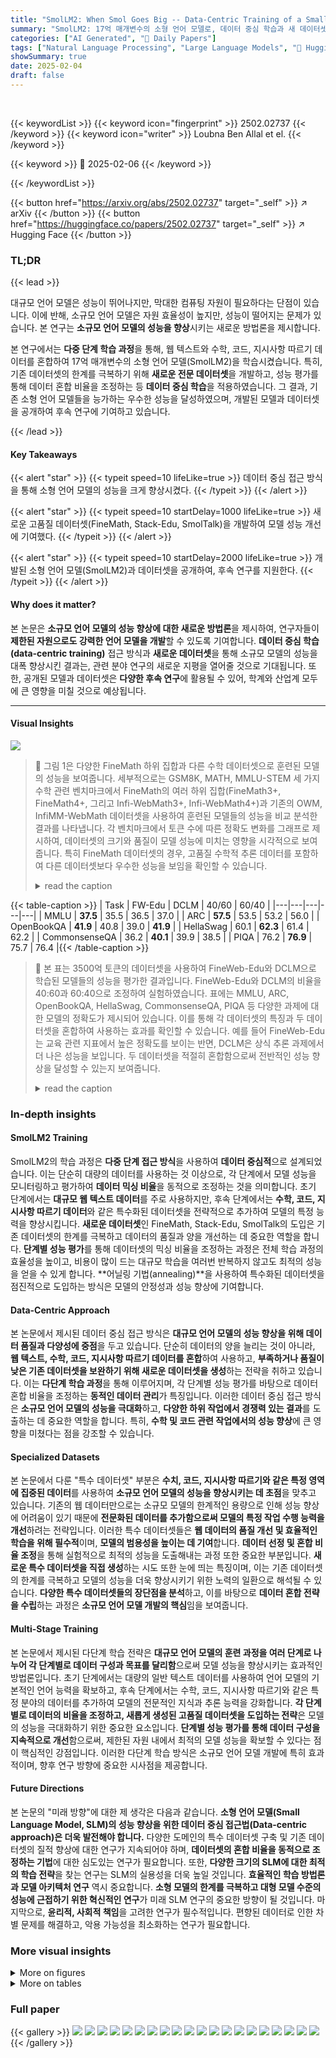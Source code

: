 ```yaml
---
title: "SmolLM2: When Smol Goes Big -- Data-Centric Training of a Small Language Model"
summary: "SmolLM2: 17억 매개변수의 소형 언어 모델로, 데이터 중심 학습과 새 데이터셋으로 최첨단 성능 달성!"
categories: ["AI Generated", "🤗 Daily Papers"]
tags: ["Natural Language Processing", "Large Language Models", "🏢 Hugging Face",]
showSummary: true
date: 2025-02-04
draft: false
---
```


<br>

{{< keywordList >}}
{{< keyword icon="fingerprint" >}} 2502.02737 {{< /keyword >}}
{{< keyword icon="writer" >}} Loubna Ben Allal et el. {{< /keyword >}}
 
{{< keyword >}} 🤗 2025-02-06 {{< /keyword >}}
 
{{< /keywordList >}}

{{< button href="https://arxiv.org/abs/2502.02737" target="_self" >}}
↗ arXiv
{{< /button >}}
{{< button href="https://huggingface.co/papers/2502.02737" target="_self" >}}
↗ Hugging Face
{{< /button >}}




### TL;DR


{{< lead >}}

대규모 언어 모델은 성능이 뛰어나지만, 막대한 컴퓨팅 자원이 필요하다는 단점이 있습니다. 이에 반해, 소규모 언어 모델은 자원 효율성이 높지만, 성능이 떨어지는 문제가 있습니다. 본 연구는 **소규모 언어 모델의 성능을 향상**시키는 새로운 방법론을 제시합니다.

본 연구에서는 **다중 단계 학습 과정**을 통해, 웹 텍스트와 수학, 코드, 지시사항 따르기 데이터를 혼합하여 17억 매개변수의 소형 언어 모델(SmolLM2)을 학습시켰습니다. 특히, 기존 데이터셋의 한계를 극복하기 위해 **새로운 전문 데이터셋**을 개발하고, 성능 평가를 통해 데이터 혼합 비율을 조정하는 등 **데이터 중심 학습**을 적용하였습니다. 그 결과, 기존 소형 언어 모델들을 능가하는 우수한 성능을 달성하였으며, 개발된 모델과 데이터셋을 공개하여 후속 연구에 기여하고 있습니다.

{{< /lead >}}


#### Key Takeaways

{{< alert "star" >}}
{{< typeit speed=10 lifeLike=true >}} 데이터 중심 접근 방식을 통해 소형 언어 모델의 성능을 크게 향상시켰다. {{< /typeit >}}
{{< /alert >}}

{{< alert "star" >}}
{{< typeit speed=10 startDelay=1000 lifeLike=true >}} 새로운 고품질 데이터셋(FineMath, Stack-Edu, SmolTalk)을 개발하여 모델 성능 개선에 기여했다. {{< /typeit >}}
{{< /alert >}}

{{< alert "star" >}}
{{< typeit speed=10 startDelay=2000 lifeLike=true >}} 개발된 소형 언어 모델(SmolLM2)과 데이터셋을 공개하여, 후속 연구를 지원한다. {{< /typeit >}}
{{< /alert >}}

#### Why does it matter?
본 논문은 **소규모 언어 모델의 성능 향상에 대한 새로운 방법론**을 제시하여, 연구자들이 **제한된 자원으로도 강력한 언어 모델을 개발**할 수 있도록 기여합니다.  **데이터 중심 학습(data-centric training)** 접근 방식과 **새로운 데이터셋**을 통해 소규모 모델의 성능을 대폭 향상시킨 결과는, 관련 분야 연구의 새로운 지평을 열어줄 것으로 기대됩니다. 또한, 공개된 모델과 데이터셋은 **다양한 후속 연구**에 활용될 수 있어, 학계와 산업계 모두에 큰 영향을 미칠 것으로 예상됩니다.

------
#### Visual Insights



![](https://arxiv.org/html/2502.02737/x2.png)

> 🔼 그림 1은 다양한 FineMath 하위 집합과 다른 수학 데이터셋으로 훈련된 모델의 성능을 보여줍니다.  세부적으로는 GSM8K, MATH, MMLU-STEM 세 가지 수학 관련 벤치마크에서 FineMath의 여러 하위 집합(FineMath3+, FineMath4+, 그리고 Infi-WebMath3+, Infi-WebMath4+)과 기존의 OWM, InfiMM-WebMath 데이터셋을 사용하여 훈련된 모델들의 성능을 비교 분석한 결과를 나타냅니다. 각 벤치마크에서 토큰 수에 따른 정확도 변화를 그래프로 제시하여, 데이터셋의 크기와 품질이 모델 성능에 미치는 영향을 시각적으로 보여줍니다. 특히 FineMath 데이터셋의 경우, 고품질 수학적 추론 데이터를 포함하여 다른 데이터셋보다 우수한 성능을 보임을 확인할 수 있습니다.
> <details>
> <summary>read the caption</summary>
> Figure 1: Performance of models trained on different subsets of FineMath and other math datasets.
> </details>





{{< table-caption >}}
| Task | FW-Edu | DCLM | 40/60 | 60/40 |
|---|---|---|---|---|
| MMLU | **37.5** | 35.5 | 36.5 | 37.0 |
| ARC | **57.5** | 53.5 | 53.2 | 56.0 |
| OpenBookQA | **41.9** | 40.8 | 39.0 | **41.9** |
| HellaSwag | 60.1 | **62.3** | 61.4 | 62.2 |
| CommonsenseQA | 36.2 | **40.1** | 39.9 | 38.5 |
| PIQA | 76.2 | **76.9** | 75.7 | 76.4 |{{< /table-caption >}}

> 🔼 본 표는 3500억 토큰의 데이터셋을 사용하여 FineWeb-Edu와 DCLM으로 학습된 모델들의 성능을 평가한 결과입니다. FineWeb-Edu와 DCLM의 비율을 40:60과 60:40으로 조정하여 실험하였습니다.  표에는 MMLU, ARC, OpenBookQA, HellaSwag, CommonsenseQA, PIQA 등 다양한 과제에 대한 모델의 정확도가 제시되어 있습니다. 이를 통해 각 데이터셋의 특징과 두 데이터셋을 혼합하여 사용하는 효과를 확인할 수 있습니다.  예를 들어 FineWeb-Edu는 교육 관련 지표에서 높은 정확도를 보이는 반면, DCLM은 상식 추론 과제에서 더 나은 성능을 보입니다.  두 데이터셋을 적절히 혼합함으로써 전반적인 성능 향상을 달성할 수 있는지 보여줍니다.
> <details>
> <summary>read the caption</summary>
> Table 1: Evaluation of models trained on FineWeb-Edu and DCLM for 350B tokens. 40/60 and 60/40 denote the FW-Edu/DCLM ratio.
> </details>





### In-depth insights


#### SmolLM2 Training
SmolLM2의 학습 과정은 **다중 단계 접근 방식**을 사용하여 **데이터 중심적**으로 설계되었습니다. 이는 단순히 대량의 데이터를 사용하는 것 이상으로, 각 단계에서 모델 성능을 모니터링하고 평가하여 **데이터 믹싱 비율**을 동적으로 조정하는 것을 의미합니다.  초기 단계에서는 **대규모 웹 텍스트 데이터**를 주로 사용하지만, 후속 단계에서는 **수학, 코드, 지시사항 따르기 데이터**와 같은 특수화된 데이터셋을 전략적으로 추가하여 모델의 특정 능력을 향상시킵니다.  **새로운 데이터셋**인 FineMath, Stack-Edu, SmolTalk의 도입은 기존 데이터셋의 한계를 극복하고 데이터의 품질과 양을 개선하는 데 중요한 역할을 합니다.  **단계별 성능 평가**를 통해 데이터셋의 믹싱 비율을 조정하는 과정은  전체 학습 과정의 효율성을 높이고, 비용이 많이 드는 대규모 학습을 여러번 반복하지 않고도 최적의 성능을 얻을 수 있게 합니다.  **어닐링 기법(annealing)**을 사용하여 특수화된 데이터셋을 점진적으로 도입하는 방식은 모델의 안정성과 성능 향상에 기여합니다.

#### Data-Centric Approach
본 논문에서 제시된 데이터 중심 접근 방식은 **대규모 언어 모델의 성능 향상을 위해 데이터 품질과 다양성에 중점**을 두고 있습니다. 단순히 데이터의 양을 늘리는 것이 아니라, **웹 텍스트, 수학, 코드, 지시사항 따르기 데이터를 혼합**하여 사용하고, **부족하거나 품질이 낮은 기존 데이터셋을 보완하기 위해 새로운 데이터셋을 생성**하는 전략을 취하고 있습니다. 이는 **다단계 학습 과정**을 통해 이루어지며, 각 단계별 성능 평가를 바탕으로 데이터 혼합 비율을 조정하는 **동적인 데이터 관리**가 특징입니다. 이러한 데이터 중심 접근 방식은 **소규모 언어 모델의 성능을 극대화**하고, **다양한 하위 작업에서 경쟁력 있는 결과**를 도출하는 데 중요한 역할을 합니다. 특히, **수학 및 코드 관련 작업에서의 성능 향상**에 큰 영향을 미쳤다는 점을 강조할 수 있습니다.

#### Specialized Datasets
본 논문에서 다룬 "특수 데이터셋" 부분은 **수치, 코드, 지시사항 따르기와 같은 특정 영역에 집중된 데이터**를 사용하여 **소규모 언어 모델의 성능을 향상시키는 데 초점**을 맞추고 있습니다.  기존의 웹 데이터만으로는 소규모 모델의 한계적인 용량으로 인해 성능 향상에 어려움이 있기 때문에 **전문화된 데이터를 추가함으로써 모델의 특정 작업 수행 능력을 개선**하려는 전략입니다.  이러한 특수 데이터셋들은 **웹 데이터의 품질 개선 및 효율적인 학습을 위해 필수적**이며, **모델의 범용성을 높이는 데 기여**합니다.  **데이터 선정 및 혼합 비율 조정**을 통해 실험적으로 최적의 성능을 도출해내는 과정 또한 중요한 부분입니다.  **새로운 특수 데이터셋을 직접 생성**하는 시도 또한 눈에 띄는 특징이며, 이는 기존 데이터셋의 한계를 극복하고 모델의 성능을 더욱 향상시키기 위한 노력의 일환으로 해석될 수 있습니다.  **다양한 특수 데이터셋들의 장단점을 분석**하고, 이를 바탕으로 **데이터 혼합 전략을 수립**하는 과정은 **소규모 언어 모델 개발의 핵심**임을 보여줍니다.

#### Multi-Stage Training
본 논문에서 제시된 다단계 학습 전략은 **대규모 언어 모델의 훈련 과정을 여러 단계로 나누어 각 단계별로 데이터 구성과 목표를 달리함**으로써 모델 성능을 향상시키는 효과적인 방법론입니다. 초기 단계에서는 대량의 일반 텍스트 데이터를 사용하여 언어 모델의 기본적인 언어 능력을 확보하고, 후속 단계에서는 수학, 코드, 지시사항 따르기와 같은 특정 분야의 데이터를 추가하여 모델의 전문적인 지식과 추론 능력을 강화합니다. **각 단계별로 데이터의 비율을 조정하고, 새롭게 생성된 고품질 데이터셋을 도입하는 전략**은 모델의 성능을 극대화하기 위한 중요한 요소입니다.  **단계별 성능 평가를 통해 데이터 구성을 지속적으로 개선**함으로써, 제한된 자원 내에서 최적의 모델 성능을 확보할 수 있다는 점이 핵심적인 강점입니다. 이러한 다단계 학습 방식은 소규모 언어 모델 개발에 특히 효과적이며, 향후 연구 방향에 중요한 시사점을 제공합니다.

#### Future Directions
본 논문의 "미래 방향"에 대한 제 생각은 다음과 같습니다. **소형 언어 모델(Small Language Model, SLM)의 성능 향상을 위한 데이터 중심 접근법(Data-centric approach)은 더욱 발전해야 합니다.**  다양한 도메인의 특수 데이터셋 구축 및 기존 데이터셋의 질적 향상에 대한 연구가 지속되어야 하며,  **데이터셋의 혼합 비율을 동적으로 조정하는 기법**에 대한 심도있는 연구가 필요합니다.  또한, **다양한 크기의 SLM에 대한 최적의 학습 전략**을 찾는 연구는 SLM의 실용성을 더욱 높일 것입니다.  **효율적인 학습 방법론과 모델 아키텍처 연구** 역시 중요합니다.  **소형 모델의 한계를 극복하고 대형 모델 수준의 성능에 근접하기 위한 혁신적인 연구**가 미래 SLM 연구의 중요한 방향이 될 것입니다.  마지막으로, **윤리적, 사회적 책임**을 고려한 연구가 필수적입니다.  편향된 데이터로 인한 차별 문제를 해결하고, 악용 가능성을 최소화하는 연구가 필요합니다.


### More visual insights

<details>
<summary>More on figures
</summary>


![](https://arxiv.org/html/2502.02737/x3.png)

> 🔼 그림 2는 SmolLM2 사전 훈련의 여러 단계에 걸쳐 사용된 데이터셋의 비율을 보여줍니다.  x축은 훈련 토큰 수를 나타내며,  각 단계별로 웹 텍스트, 코드, 수학 데이터, 지침 따르기 데이터 등 다양한 데이터셋이 어떤 비율로 혼합되어 사용되었는지 시각적으로 보여줍니다.  섹션 4에서는 각 단계별 데이터셋 혼합 전략에 대한 자세한 설명을 제공합니다. 이 그림은 다양한 데이터 유형의 혼합 비율을 조정하여 모델 성능을 최적화하는 과정을 이해하는 데 도움이 됩니다.
> <details>
> <summary>read the caption</summary>
> Figure 2: Dataset mixtures across training stages. Detailed descriptions are provided in Section 4. The x-axis represents the number of training tokens.
> </details>



![](https://arxiv.org/html/2502.02737/x4.png)

> 🔼 그림 3은 SmolLM2의 학습 과정에서 사용된 학습률 스케줄러(WSD)의 학습률 변화 양상을 보여줍니다.  2000 스텝의 워밍업 기간을 거친 후, 학습률은 5.0 x 10^-4로 설정되었고, 학습이 진행됨에 따라 10%씩 감소하는 것을 확인할 수 있습니다.  그림은 학습 토큰 수에 따른 학습률의 변화를 시각적으로 보여주어, 모델 학습의 안정성과 효율성을 이해하는 데 도움을 줍니다.  즉, 학습 초반에는 학습률을 천천히 증가시켜 모델이 안정적으로 학습을 시작하도록 돕고, 학습 후반에는 학습률을 서서히 감소시켜 과적합을 방지하고 최적의 성능을 얻도록 하는 WSD 스케줄러의 작동 원리를 보여줍니다.
> <details>
> <summary>read the caption</summary>
> Figure 3: Learning rate during SmolLM2 training. We used WSD scheduler with 2000 steps warmup, learning rate 5.0×10−45.0superscript1045.0\times 10^{-4}5.0 × 10 start_POSTSUPERSCRIPT - 4 end_POSTSUPERSCRIPT and 10% decay.
> </details>



![](https://arxiv.org/html/2502.02737/x5.png)

> 🔼 그림 4는 FineWeb-Edu와 DCLM으로 3500억 토큰을 학습시킨 모델들의 평가 결과를 보여줍니다. FineWeb-Edu는 지식 및 추론 과제에서 뛰어난 성능을 보이는 반면, DCLM은 상식 추론 벤치마크에서 더 강력한 성능을 나타냅니다. FineWeb-Edu와 DCLM을 60:40으로 혼합한 모델은 모든 과제에서 균형 잡힌 성능을 달성합니다.  이 그림은 다양한 웹 데이터 소스의 강점과 약점을 보여주며, 모델 성능을 최적화하기 위해 데이터 소스를 적절히 조합하는 것이 중요함을 시사합니다.
> <details>
> <summary>read the caption</summary>
> Figure 4: Evaluation of models trained on FineWeb-Edu and DCLM for 350B tokens. FineWeb-Edu excels at knowledge and reasoning tasks, while DCLM demonstrates stronger performance on commonsense reasoning benchmarks. A 60/40 mixture of FineWeb-Edu and DCLM achieves balanced performance across all tasks.
> </details>



![](https://arxiv.org/html/2502.02737/x6.png)

> 🔼 그림 5는 OWM과 InfiMM-WebMath의 성능을 GSM8K와 MATH 벤치마크에서 비교한 어닐링 분석 결과를 보여줍니다. InfiMM-WebMath는 GSM8K에서 OWM을 지속적으로 능가하지만, OWM은 MATH에서 약간의 우위를 보입니다. OWM과 InfiMM-WebMath 모두 600억 개의 수학 토큰(OWM의 경우 5 epoch, InfiMM-WebMath의 경우 1.5 epoch에 해당)으로 학습했음에도 불구하고 최첨단 LLM에 비해 성능이 훨씬 떨어집니다. 이는 새로운 수학 데이터 세트의 필요성을 강조합니다.  그림은 두 데이터셋의 어닐링 곡선을 보여주며,  토큰 수에 따른 GSM8K와 MATH 정확도 변화를 비교하여 각 데이터셋의 강점과 약점을 시각적으로 보여줍니다.
> <details>
> <summary>read the caption</summary>
> Figure 5: Results of annealing ablations comparing OWM and the text component of InfiMM-WebMath. InfiMM-WebMath consistently outperforms OWM on GSM8K, while OWM has a slight advantage on MATH. Despite training on 60B math tokens (equivalent to 5 epochs for OWM and 1.5 epochs for InfiMM-WebMath), performance remains far below state-of-the-art LLMs, highlighting the need for a new math dataset.
> </details>



![](https://arxiv.org/html/2502.02737/x7.png)

> 🔼 그림 6은 안정적인 단계(학습률 감소 없음)에서의 훈련 과정 동안 MMLU(Massive Multitask Language Understanding) 점수의 변화를 보여줍니다. MMLU MCF(다중 선택 질문)는 6조 토큰의 학습 후 25%를 넘는 임의성을 벗어나는 정확도를 보이는 반면, MMLU CF(폐쇄형 질문)는 정체되는 경향을 보입니다. 이는 소규모 모델의 장기 훈련을 통해 대규모 모델과 일반적으로 관련된 기능을 얻을 수 있음을 시사합니다.
> <details>
> <summary>read the caption</summary>
> Figure 6: Progression of MMLU MCF and MLU CF during the training. We observe above-random (>25%) accuracy on MMLU MCF after 6T tokens of training, while MMLU CF appears to plateau.
> </details>



![](https://arxiv.org/html/2502.02737/x8.png)

> 🔼 그림 7은 8192 토큰의 문맥 길이를 사용하여 SmolLM2 모델을 평가한 Needle in the Haystack 벤치마크 결과를 보여줍니다. 이 벤치마크는 모델이 긴 문서에서 특정 정보를 찾는 능력을 측정합니다. 그림은 SmolLM2 모델이 다양한 문맥 길이에서 얼마나 정확하게 정보를 찾는지를 보여주는 그래프를 나타낼 것으로 예상됩니다. 즉, 긴 문맥을 처리하는 모델의 능력을 시각적으로 보여주는 것입니다.
> <details>
> <summary>read the caption</summary>
> Figure 7: Needle in the Haystack evaluation of SmolLM2 with 8192 context length.
> </details>



</details>




<details>
<summary>More on tables
</summary>


{{< table-caption >}}
| Language | StarCoder2Data (B tokens) | Stack-Edu (B tokens) | MultiPL-E (Original → Filtered) |
|---|---|---|---| 
| Python | 50.6 | 21.8 | 20.7 → 25.6 |
| C++ | 69.7 | 16.0 | 16.7 → 24.8 |
| JavaScript | 45.3 | 11.1 | 18.2 → 22.4 |
| Java | 45.6 | 42.1 | 17.6 → 22.7 |{{< /table-caption >}}
> 🔼 표 2는 Stack-Edu 데이터셋의 통계와 상위 4개 프로그래밍 언어(크기 기준)에 대한 MultiPL-E 점수를 보여줍니다.  Stack-Edu는 교육적인 코드에 초점을 맞춘 StarCoder2Data의 필터링된 하위 집합입니다. 표에는 각 프로그래밍 언어의 원래 크기(StarCoder2Data 기준)와 필터링 후 Stack-Edu의 크기가 나와 있습니다. Python의 경우 HumanEval을 사용하여 평가했습니다. 이 표는 다양한 프로그래밍 언어에 대한 교육적 필터링의 효과와 Stack-Edu 데이터셋의 규모를 보여줍니다.
> <details>
> <summary>read the caption</summary>
> Table 2: Stack-Edu dataset statistics and MultiPL-E scores for the top 4 (in terms of size) programming languages. We use HumanEval for Python evaluation.
> </details>

{{< table-caption >}}
|---|---|---|---|---|
| **Stage 1** | **Stage 2** | **Stage 3** | **Stage 4** | **Tokens** |
| 0-6T | 6-8T | 8-10T | 10-11T |  |
| 55.50 | 56.76 | 57.47 | **60.24** | Knowledge/Reasoning |
| 3.21 | 3.7 | 7.27 | **22.07** | Math |
| 8.87 | 10.56 | 16.75 | **23.21** | Code |
| 31.54 | 31.30 | 34.70 | **36.12** | Generative Tasks |{{< /table-caption >}}
> 🔼 표 3은 각 학습 단계 후 다양한 벤치마크 범주에 대한 모델 성능 평균을 보여줍니다. 1~3단계는 안정적인 단계(감쇠 없음)이며, 전체 벤치마크 결과는 E.1절에 나와 있습니다. 이 표는 각 학습 단계(0-6T 토큰, 6-8T 토큰, 8-10T 토큰, 10-11T 토큰) 에서 지식/추론, 수학, 코드, 생성 작업 등의 네 가지 범주에 대한 모델 성능 평균을 보여줍니다.  각 단계에서 사용된 데이터 세트의 조합과 모델의 성능 변화를 비교 분석하여, 다양한 데이터 유형과 학습 전략이 모델 성능에 미치는 영향을 파악하는 데 유용합니다.
> <details>
> <summary>read the caption</summary>
> Table 3: Average model performance on different benchmark categories after each training stage. Stages 1-3 are during stable phase (no decay). Full per-benchmark results in Section E.1.
> </details>

{{< table-caption >}}
| Model family | SmolLM2 | Llama3.2 | Qwen2.5 |
|---|---|---|---| 
| Parameters | 1.7B | 1B | 1.5B |
| HellaSwag | **68.7** | 61.2 | 66.4 |
| ARC | **60.5** | 49.2 | 58.5 |
| PIQA | **77.6** | 74.8 | 76.1 |
| CommonsenseQA | **43.6** | 41.2 | 34.1 |
| Winogrande | **59.4** | 57.8 | 59.3 |
| OpenBookQA | **42.2** | 38.4 | 40.0 |
| MMLU-Pro (held-out) | **19.4** | 11.7 | 13.7 |
| Natural Questions (held-out) | 8.7 | 6.2 | **10.5** |
| TriviaQA (held-out) | **36.7** | 28.1 | 20.9 |
| GSM8K (5-shot) | 31.1 | 7.6 | **61.7** |
| MATH (4-shot) | 11.6 | 3.3 | **34.3** |
| HumanEval | 22.6 | 18.9 | **37.2** |{{< /table-caption >}}
> 🔼 표 4는 10억~20억 파라미터 규모의 기본 언어 모델들을 여러 벤치마크에서 비교 평가한 결과를 보여줍니다. SmolLM2는 다른 모델들과 비교하여 경쟁력 있는 성능을 보이며, 특히 일반화 능력이 뛰어남을 보여줍니다.  다양한 종류의 벤치마크에서의 성능을 비교함으로써, SmolLM2의 강점과 약점을 파악하는 데 도움이 됩니다.  벤치마크는 지식, 추론, 코드 생성 및 생성 작업 등 다양한 언어 능력을 평가합니다.  표는 각 모델의 성능을 수치화하여 제시하며, SmolLM2가 다양한 작업에서 경쟁력 있는 결과를 얻었음을 보여줍니다.
> <details>
> <summary>read the caption</summary>
> Table 4: Performance comparison of SmolLM2 and other 1-2B base models across benchmarks. SmolLM2 demonstrates competitive results highlighting its generalization capabilities.
> </details>

{{< table-caption >}}
| Model | SmolLM2-1.7B | Llama3.2-1B | Qwen2.5-1.5B |
|---|---|---|---| 
| IFEval (Average) | **56.7** | 53.5 | 47.4 |
| MT-Bench | 6.13 | 5.48 | **6.52** |
| OpenRewrite-Eval | 44.9 | 39.2 | **46.9** |
| ARC | **51.7** | 41.6 | 46.2 |
| BBH (3-shot) | 32.2 | 27.6 | **35.3** |
| MMLU-Pro | 19.3 | 12.7 | **24.2** |
| HellaSwag | **66.1** | 56.1 | 60.9 |
| PIQA | **74.4** | 72.3 | 73.2 |
| GSM8K (5-shot) | 48.8 | 37.4 | **63.3** |
| MATH (4-shot) | **21.0** | 19.5 | 19.6 |
| HumanEval | 28.1 | **33.5** | 30.5 |{{< /table-caption >}}
> 🔼 표 5는 10억~20억 파라미터 규모의 지시 조정된 언어 모델들을 여러 벤치마크 기준으로 비교한 결과를 보여줍니다.  SmolLM2-1.7B-Instruct 모델은 지시 따르기, 추론 및 수학 문제 해결 과제에서 강력한 성능을 보여줍니다.  각 모델의 지시 따르기, 추론 및 수학적 능력을 다양한 벤치마크 점수를 통해 비교하여, SmolLM2 모델의 우수성을 보여줍니다.
> <details>
> <summary>read the caption</summary>
> Table 5: Comparison of 1-2B instruction-tuned models across benchmarks. SmolLM2-1.7B-Instruct exhibits strong performance in instruction-following, reasoning, and math.
> </details>

{{< table-caption >}}
| Parameter | Value |
|---|---| 
| Layers | 24 |
| Model Dimension | 2,048 |
| FFN Dimension | 8,192 |
| Attention Heads | 32 |
| Sequence Length | 2,048 † |
| Token per batch | 2M |
| Tied embedding | Yes |
| Positional Embeddings | RoPE (<math alttext='\theta=10,000' display='inline'>θ=10,000</math>) |
| Activation Function | SwiGLU |{{< /table-caption >}}
> 🔼 표 6은 SmolLM2의 아키텍처 개요를 보여줍니다.  SmolLM2는 1.7B 매개변수를 가진 대규모 언어 모델이며, 이 표는 모델의 주요 구성 요소인 레이어 수, 모델 차원, FFN 차원, 어텐션 헤드 수, 시퀀스 길이, 배치당 토큰 수, 임베딩, 위치 임베딩, 활성화 함수 등을 보여줍니다.  특히, 시퀀스 길이는 컨텍스트를 8k 토큰으로 확장하기 전의 값을 나타내는 † 표시가 되어있습니다.  이 표는 SmolLM2 모델의 구조와 크기, 그리고 주요 하이퍼파라미터를 이해하는데 도움을 줍니다.
> <details>
> <summary>read the caption</summary>
> Table 6: Overview of the architecture of SmolLM2. † This is before extending the context to 8k tokens.
> </details>

{{< table-caption >}}
| Language | StarCoder2Data (B tokens) | Stack-Edu (B tokens) |
|---|---|---|
| Python | 50.6 | 21.8 |
| Cpp | 69.7 | 16.0 |
| Markdown | 80.4 | 14.0 |
| C | 38.4 | 11.1 |
| JavaScript | 45.3 | 11.1 |
| Java | 45.6 | 42.1 |
| SQL | 13.7 | 9.62 |
| PHP | 44.9 | 9.07 |
| C-Sharp | 33.4 | 8.87 |
| TypeScript | 12.2 | 3.03 |
| Shell | 4.17 | 3.13 |
| Swift | 3.71 | 1.83 |
| Go | 3.67 | 1.80 |
| Rust | 3.39 | 1.75 |
| Ruby | 5.76 | 1.61 |{{< /table-caption >}}
> 🔼 표 7은 Stack-Edu 데이터셋의 각 프로그래밍 언어별 통계를 보여줍니다. StarCoder2Data에서 가져온 원본 데이터셋 크기와 필터링된 Stack-Edu 데이터셋 크기를 각 프로그래밍 언어별로 보여줍니다.  즉, StarCoder2Data의 원본 데이터셋에서 교육적인 측면을 고려하여 필터링을 거친 후 남은 데이터의 크기를 보여주는 표입니다. 이를 통해 Stack-Edu 데이터셋이 어떻게 구성되었는지, 각 프로그래밍 언어별 데이터 양이 얼마나 되는지 확인할 수 있습니다.
> <details>
> <summary>read the caption</summary>
> Table 7: Stack-Edu dataset statistics across programming languages. The table shows the original dataset size (from StarCoder2Data) and filtered Stack-Edu size for each programming language.
> </details>

{{< table-caption >}}
|               | Stage 1 | Stage 2 | Stage 3 | Stage 4 |
|---------------|---------|---------|---------|---------|
| Tokens        | 0-6T     | 6-8T     | 8-10T    | 10-11T   |
| MMLU (MCF)    | 29.62    | 37.96    | 42.54    | **48.87** |
| HellaSwag     | 66.17    | 65.29    | 66.29    | **69.26** |
| ARC           | 59.95    | 60.08    | 58.66    | **60.99** |
| OpenBookQA    | 42.00    | 42.40    | 41.40    | **43.60** |
| WinoGrande    | 58.88    | 58.33    | 58.64    | **61.09** |
| PIQA          | 76.39    | 76.50    | 77.26    | **77.64** |
| GSM8K         | 4.32     | 4.62     | 10.01    | **32.60** |
| MATH          | 2.1      | 2.78     | 4.52     | **11.54** |
| HumanEval     | 10.97    | 9.15     | 17.68    | **22.60** |
| Multiple-E Java | 5.70     | 10.12    | 14.56    | **23.42** |
| Multiple-E JS  | 9.94     | 12.42    | 18.01    | **23.60** |
| CoQA          | 33.43    | 33.98    | 38.82    | **40.45** |
| DROP          | 13.69    | 11.36    | 17.19    | **19.22** |
| Jeopardy      | 23.1     | 22.4     | **25.54** | 23.35    |
| SQuAD v2      | 55.97    | 57.45    | 57.26    | **61.48** |{{< /table-caption >}}
> 🔼 표 8은 SmolLM2의 사전 학습 과정에서 각 단계별 모델 성능을 벤치마크별로 비교 분석한 결과를 보여줍니다.  총 4단계로 구성된 사전 학습 과정에서 각 단계는 특정 토큰 수만큼 학습이 진행되며, 1~3단계는 학습률 감소가 없는 안정적인 단계이고, 4단계는 학습률을 선형적으로 감소시키는 단계입니다. 표에는 MMLU, HellaSwag, ARC, OpenBookQA, Winogrande, PIQA, GSM8K, MATH, HumanEval, Multiple-E Java, Multiple-E JS, COQA, DROP, Jeopardy, SQUAD v2 등 다양한 벤치마크에 대한 모델 성능이 토큰 수(0-6T, 6-8T, 8-10T, 10-11T)에 따라 제시되어 있습니다. 이를 통해 각 단계별 학습이 모델 성능에 미치는 영향과 벤치마크별 성능 변화를 종합적으로 분석할 수 있습니다.
> <details>
> <summary>read the caption</summary>
> Table 8: Per-benchmark model performance across training stages. Stages 1-3 are during stable phase (no learning rate decay).
> </details>

{{< table-caption >}}
| Dataset source | Number of samples in SmolTalk |
|---|---| 
| _New datasets_ |  | 
| MagPie-Ultra | 431k |
| Smol-Rewrite | 56.2k |
| Smol-Constraints | 36.2k |
| Smol-Summarization | 101k |
| _Math data_ |  | 
| NuminaMath-CoT | 112k |
| MetaMathQA | 50k |
| _Other_ |  | 
| Self-OSS-Starcoder2-Instruct | 50.7k |
| APIGen-Function-Calling | 87.5k |
| SystemChats2.0 | 35.9k |
| LongAlign | 3.73k |
| Everyday-Conversations | 2.38k |
| Explore-Instruct-Rewriting | 32k |
| OpenHermes2.5 | 100k |
| **Total** | **1.1M** |{{< /table-caption >}}
> 🔼 표 9는 SmolTalk 데이터셋의 구성을 보여줍니다.  SmolTalk 데이터셋은 다양한 출처에서 가져온 110만 개의 instruction-response 쌍으로 구성되어 있습니다. 이 표는 각 데이터 소스(MagPie-Ultra, SmolTalk의 새 하위 데이터셋들, 수학 데이터, 기타 데이터)에서 가져온 샘플 수를 보여줍니다.  각 데이터 소스는 특정한 유형의 지시사항 또는 작업(예: 대화, 요약, 코드 생성)에 특화되어 있습니다.  이 표는 SmolTalk 데이터셋의 다양성과 규모를 보여주며, 이러한 다양성이 모델의 성능 향상에 기여했음을 시사합니다.
> <details>
> <summary>read the caption</summary>
> Table 9: Composition of the SmolTalk dataset. The total dataset contains 1.1M instruction-response pairs from different data sources.
> </details>

{{< table-caption >}}
| Dataset | IFEval | MTB | GSM8K | MATH | ARC-C | MMLU-Pro |
|---|---|---|---|---|---|---|
| Instruction datasets comparison ||||||||||
| OpenHermes | 30.01 | 1.02 | 42.91 | 12.76 | 40.27 | 20.32 |
| UltraChat | 27.26 | 4.66 | 30.40 | 9.06 | 41.21 | 15.79 |
| MagPie-Pro | 30.45 | 4.31 | 14.56 | 6.64 | 36.01 | 12.19 |
| MagPie-Pro-MT | 31.66 | 5.40 | 20.55 | 7.84 | 36.69 | 11.97 |
| MagPie-Ultra | 35.49 | 5.22 | 24.34 | 13.56 | 37.71 | 12.01 |
| MagPie-Ultra+ | 48.16 | 5.28 | 19.94 | 12.74 | 38.91 | 12.43 |
| Math datasets comparison ||||||||||
| MagPie-Ultra+ MathInstruct | 47.05 | 5.43 | 30.1 | 14.0 | 38.99 | 13.65 |
| MagPie-Ultra+ MetaMathQA | 44.98 | 5.02 | 47.08 | 17.56 | 36.77 | 12.18 |
| MagPie-Ultra+ NuminaMath-CoT | 46.27 | 5.99 | 25.32 | 18.00 | 37.88 | 12.58 |
| Full SmolTalk ||||||||||
| SmolTalk | 46.67 | 5.49 | 43.75 | 18.60 | 40.02 | 18.19 |
| SmolLM2-SFT† | 57.09 | 6.11 | 47.54 | 19.64 | 42.49 | 19.06 |{{< /table-caption >}}
> 🔼 표 10은 다양한 instruction-tuning 데이터셋에서의 성능을 보여줍니다. MagPie-Ultra+는 MagPie-Ultra에 Smol-Constraints, Smol-Rewrite, Smol-Summarization 데이터셋을 결합한 것입니다. MagPie-Pro-MT는 멀티턴, MagPie-Pro는 싱글턴 버전입니다. 모든 비교는 SmolLM2 기본 모델을 각 데이터셋으로 1 epoch 동안 fine-tuning하여 수행되었습니다. SmolLM2-SFT†는 최종적으로 SmolTalk로 2 epoch 학습된 SmolLM2의 최종 supervised fine-tuned 버전입니다.
> <details>
> <summary>read the caption</summary>
> Table 10: Performance on instruction-tuning datasets. MagPie-Ultra+absent\overset{+}{}over+ start_ARG end_ARG refers to MagPie-Ultra combined with Smol-Constraints, Smol-Rewrite, and Smol-Summarization. MagPie-Pro-MT is multi-turn while MagPie-Pro is the single turn version. All comparisons were performed by fine-tuning the SmolLM2 base model on each dataset for 1 epoch. SmolLM2-SFT†, the final supervised fine-tuned version of SmolLM2, was trained for 2 epochs on SmolTalk.
> </details>

{{< table-caption >}}
| Metric | SmolLM2-1.7B | Llama3.2-1B | Qwen2.5-1.5B |
|---|---|---|---| 
| Average-Real | 31.67 | 35.56 | **38.76** |
| Average-All | 32.61 | 39.61 | **44.40** |
| Recall | 36.38 | 55.81 | **66.94** |
| RAG | 47.17 | 42.13 | **47.54** |
| ICL | 23.20 | 51.20 | **52.00** |
| Re-rank | 23.31 | 26.93 | **29.29** |
| LongQA | **33.00** | 21.99 | 26.23 |{{< /table-caption >}}
> 🔼 표 11은 최대 8000 토큰의 입력 길이를 사용하여 HELMET 벤치마크에 대한 기본 모델의 평가 결과를 보여줍니다.  HELMET 벤치마크는 다양한 종류의 언어 이해 작업을 평가하는 데 사용되며, 본 표에서는  Average-Real, Average-All, Recall, RAG, ICL, Re-rank, LongQA 와 같은 다양한 지표를 통해 SmolLM2-1.7B, Llama3.2-1B, Qwen2.5-1.5B 세가지 모델의 성능을 비교 분석합니다. 각 지표는 모델이 해당 작업을 얼마나 잘 수행했는지를 나타내는 수치를 제공합니다.  이 표를 통해 각 모델의 장단점과 상대적인 강점을 파악할 수 있습니다.
> <details>
> <summary>read the caption</summary>
> Table 11: Evaluation results of the base models on the HELMET benchmark using 8k maximum input length.
> </details>

</details>




### Full paper

{{< gallery >}}
<img src="paper_images/1.png" class="grid-w50 md:grid-w33 xl:grid-w25" />
<img src="paper_images/2.png" class="grid-w50 md:grid-w33 xl:grid-w25" />
<img src="paper_images/3.png" class="grid-w50 md:grid-w33 xl:grid-w25" />
<img src="paper_images/4.png" class="grid-w50 md:grid-w33 xl:grid-w25" />
<img src="paper_images/5.png" class="grid-w50 md:grid-w33 xl:grid-w25" />
<img src="paper_images/6.png" class="grid-w50 md:grid-w33 xl:grid-w25" />
<img src="paper_images/7.png" class="grid-w50 md:grid-w33 xl:grid-w25" />
<img src="paper_images/8.png" class="grid-w50 md:grid-w33 xl:grid-w25" />
<img src="paper_images/9.png" class="grid-w50 md:grid-w33 xl:grid-w25" />
<img src="paper_images/10.png" class="grid-w50 md:grid-w33 xl:grid-w25" />
<img src="paper_images/11.png" class="grid-w50 md:grid-w33 xl:grid-w25" />
<img src="paper_images/12.png" class="grid-w50 md:grid-w33 xl:grid-w25" />
<img src="paper_images/13.png" class="grid-w50 md:grid-w33 xl:grid-w25" />
<img src="paper_images/14.png" class="grid-w50 md:grid-w33 xl:grid-w25" />
<img src="paper_images/15.png" class="grid-w50 md:grid-w33 xl:grid-w25" />
<img src="paper_images/16.png" class="grid-w50 md:grid-w33 xl:grid-w25" />
<img src="paper_images/17.png" class="grid-w50 md:grid-w33 xl:grid-w25" />
<img src="paper_images/18.png" class="grid-w50 md:grid-w33 xl:grid-w25" />
<img src="paper_images/19.png" class="grid-w50 md:grid-w33 xl:grid-w25" />
<img src="paper_images/20.png" class="grid-w50 md:grid-w33 xl:grid-w25" />
{{< /gallery >}}